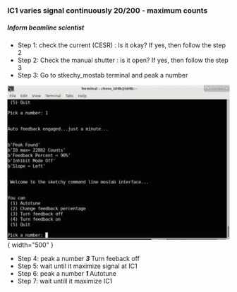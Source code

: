 

### IC1 varies signal continuously 20/200 - maximum counts 


##### Inform beamline scientist 

* Step 1: check the current (CESR) : Is it okay? If yes, then follow the step 2
* Step 2: Check the manual shutter : is it open? If yes, then follow the step 3
* Step 3: Go to stkechy_mostab terminal and peak a number

![Image title](https://github.com/suchismitasarker/CHESS-ID4B-QM2/blob/main/pictures/sketchy_mostab.jpeg?raw=true){ width="500" }

* Step 4: peak a number <b><i> 3 </i></b> Turn feeback off
* Step 5: wait until it maximize signal at IC1
* Step 6: peak a number <b><i> 1 </b></i> Autotune
* Step 7: wait untill it maximize IC1

